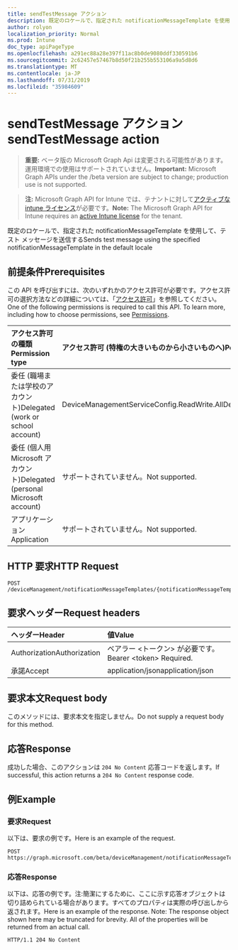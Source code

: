 ```yaml
---
title: sendTestMessage アクション
description: 既定のロケールで、指定された notificationMessageTemplate を使用して、テスト メッセージを送信する
author: rolyon
localization_priority: Normal
ms.prod: Intune
doc_type: apiPageType
ms.openlocfilehash: a291ec88a28e397f11ac8b0de9080ddf330591b6
ms.sourcegitcommit: 2c62457e57467b8d50f21b255b553106a9a5d8d6
ms.translationtype: MT
ms.contentlocale: ja-JP
ms.lasthandoff: 07/31/2019
ms.locfileid: "35984609"
---
```

# <a name="sendtestmessage-action"></a><span data-ttu-id="ee560-103">sendTestMessage アクション</span><span class="sxs-lookup"><span data-stu-id="ee560-103">sendTestMessage action</span></span>

> <span data-ttu-id="ee560-104">**重要:** ベータ版の Microsoft Graph Api は変更される可能性があります。運用環境での使用はサポートされていません。</span><span class="sxs-lookup"><span data-stu-id="ee560-104">**Important:** Microsoft Graph APIs under the /beta version are subject to change; production use is not supported.</span></span>

> <span data-ttu-id="ee560-105">**注:** Microsoft Graph API for Intune では、テナントに対して[アクティブな intune ライセンス](https://go.microsoft.com/fwlink/?linkid=839381)が必要です。</span><span class="sxs-lookup"><span data-stu-id="ee560-105">**Note:** The Microsoft Graph API for Intune requires an [active Intune license](https://go.microsoft.com/fwlink/?linkid=839381) for the tenant.</span></span>

<span data-ttu-id="ee560-106">既定のロケールで、指定された notificationMessageTemplate を使用して、テスト メッセージを送信する</span><span class="sxs-lookup"><span data-stu-id="ee560-106">Sends test message using the specified notificationMessageTemplate in the default locale</span></span>

## <a name="prerequisites"></a><span data-ttu-id="ee560-107">前提条件</span><span class="sxs-lookup"><span data-stu-id="ee560-107">Prerequisites</span></span>
<span data-ttu-id="ee560-p101">この API を呼び出すには、次のいずれかのアクセス許可が必要です。アクセス許可の選択方法などの詳細については、「[アクセス許可](/graph/permissions-reference)」を参照してください。</span><span class="sxs-lookup"><span data-stu-id="ee560-p101">One of the following permissions is required to call this API. To learn more, including how to choose permissions, see [Permissions](/graph/permissions-reference).</span></span>

|<span data-ttu-id="ee560-110">アクセス許可の種類</span><span class="sxs-lookup"><span data-stu-id="ee560-110">Permission type</span></span>|<span data-ttu-id="ee560-111">アクセス許可 (特権の大きいものから小さいものへ)</span><span class="sxs-lookup"><span data-stu-id="ee560-111">Permissions (from most to least privileged)</span></span>|
|:---|:---|
|<span data-ttu-id="ee560-112">委任 (職場または学校のアカウント)</span><span class="sxs-lookup"><span data-stu-id="ee560-112">Delegated (work or school account)</span></span>|<span data-ttu-id="ee560-113">DeviceManagementServiceConfig.ReadWrite.All</span><span class="sxs-lookup"><span data-stu-id="ee560-113">DeviceManagementServiceConfig.ReadWrite.All</span></span>|
|<span data-ttu-id="ee560-114">委任 (個人用 Microsoft アカウント)</span><span class="sxs-lookup"><span data-stu-id="ee560-114">Delegated (personal Microsoft account)</span></span>|<span data-ttu-id="ee560-115">サポートされていません。</span><span class="sxs-lookup"><span data-stu-id="ee560-115">Not supported.</span></span>|
|<span data-ttu-id="ee560-116">アプリケーション</span><span class="sxs-lookup"><span data-stu-id="ee560-116">Application</span></span>|<span data-ttu-id="ee560-117">サポートされていません。</span><span class="sxs-lookup"><span data-stu-id="ee560-117">Not supported.</span></span>|

## <a name="http-request"></a><span data-ttu-id="ee560-118">HTTP 要求</span><span class="sxs-lookup"><span data-stu-id="ee560-118">HTTP Request</span></span>
<!-- {
  "blockType": "ignored"
}
-->
``` http
POST /deviceManagement/notificationMessageTemplates/{notificationMessageTemplateId}/sendTestMessage
```

## <a name="request-headers"></a><span data-ttu-id="ee560-119">要求ヘッダー</span><span class="sxs-lookup"><span data-stu-id="ee560-119">Request headers</span></span>
|<span data-ttu-id="ee560-120">ヘッダー</span><span class="sxs-lookup"><span data-stu-id="ee560-120">Header</span></span>|<span data-ttu-id="ee560-121">値</span><span class="sxs-lookup"><span data-stu-id="ee560-121">Value</span></span>|
|:---|:---|
|<span data-ttu-id="ee560-122">Authorization</span><span class="sxs-lookup"><span data-stu-id="ee560-122">Authorization</span></span>|<span data-ttu-id="ee560-123">ベアラー &lt;トークン&gt; が必要です。</span><span class="sxs-lookup"><span data-stu-id="ee560-123">Bearer &lt;token&gt; Required.</span></span>|
|<span data-ttu-id="ee560-124">承諾</span><span class="sxs-lookup"><span data-stu-id="ee560-124">Accept</span></span>|<span data-ttu-id="ee560-125">application/json</span><span class="sxs-lookup"><span data-stu-id="ee560-125">application/json</span></span>|

## <a name="request-body"></a><span data-ttu-id="ee560-126">要求本文</span><span class="sxs-lookup"><span data-stu-id="ee560-126">Request body</span></span>
<span data-ttu-id="ee560-127">このメソッドには、要求本文を指定しません。</span><span class="sxs-lookup"><span data-stu-id="ee560-127">Do not supply a request body for this method.</span></span>

## <a name="response"></a><span data-ttu-id="ee560-128">応答</span><span class="sxs-lookup"><span data-stu-id="ee560-128">Response</span></span>
<span data-ttu-id="ee560-129">成功した場合、このアクションは `204 No Content` 応答コードを返します。</span><span class="sxs-lookup"><span data-stu-id="ee560-129">If successful, this action returns a `204 No Content` response code.</span></span>

## <a name="example"></a><span data-ttu-id="ee560-130">例</span><span class="sxs-lookup"><span data-stu-id="ee560-130">Example</span></span>

### <a name="request"></a><span data-ttu-id="ee560-131">要求</span><span class="sxs-lookup"><span data-stu-id="ee560-131">Request</span></span>
<span data-ttu-id="ee560-132">以下は、要求の例です。</span><span class="sxs-lookup"><span data-stu-id="ee560-132">Here is an example of the request.</span></span>
``` http
POST https://graph.microsoft.com/beta/deviceManagement/notificationMessageTemplates/{notificationMessageTemplateId}/sendTestMessage
```

### <a name="response"></a><span data-ttu-id="ee560-133">応答</span><span class="sxs-lookup"><span data-stu-id="ee560-133">Response</span></span>
<span data-ttu-id="ee560-p102">以下は、応答の例です。注:簡潔にするために、ここに示す応答オブジェクトは切り詰められている場合があります。すべてのプロパティは実際の呼び出しから返されます。</span><span class="sxs-lookup"><span data-stu-id="ee560-p102">Here is an example of the response. Note: The response object shown here may be truncated for brevity. All of the properties will be returned from an actual call.</span></span>
``` http
HTTP/1.1 204 No Content
```





